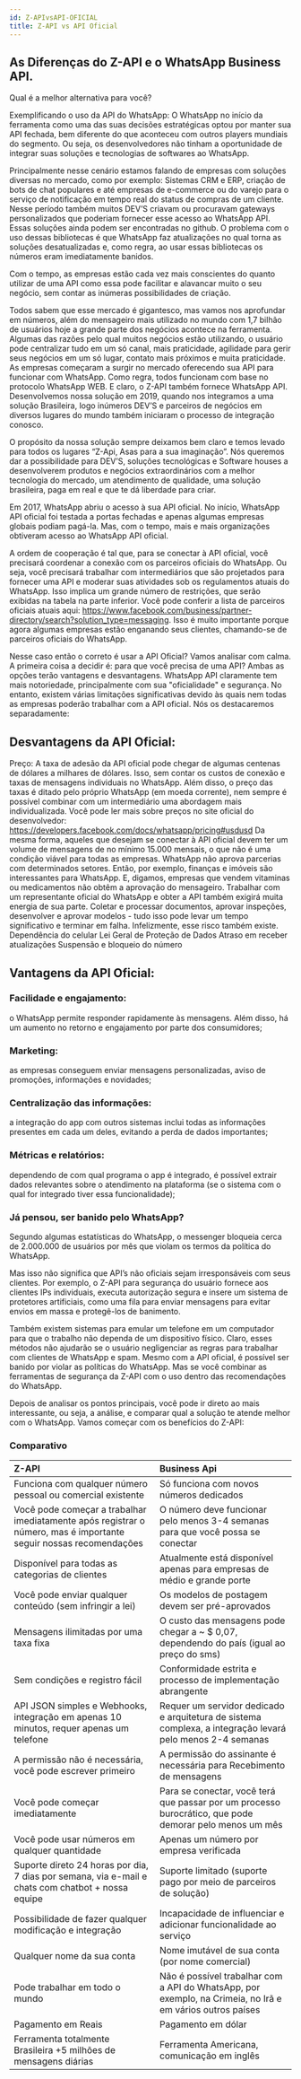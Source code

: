 ```yaml
---
id: Z-APIvsAPI-OFICIAL
title: Z-API vs API Oficial
---
```


## As Diferenças do Z-API e o WhatsApp Business API.

Qual é a melhor alternativa para você?

Exemplificando o uso da API do WhatsApp: O WhatsApp no início da ferramenta como uma das suas decisões estratégicas optou por manter sua API fechada, bem diferente do que aconteceu com outros players mundiais do segmento. Ou seja, os desenvolvedores não tinham a oportunidade de integrar suas soluções e tecnologias de softwares ao WhatsApp.

Principalmente nesse cenário estamos falando de empresas com soluções diversas no mercado, como por exemplo: Sistemas CRM e ERP, criação de bots de chat populares e até empresas de e-commerce ou do varejo para o serviço de notificação em tempo real do status de compras de um cliente. Nesse período também muitos DEV’S criavam ou procuravam gateways personalizados que poderiam fornecer esse acesso ao WhatsApp API. Essas soluções ainda podem ser encontradas no github. O problema com o uso dessas bibliotecas é que WhatsApp faz atualizações no qual torna as soluções desatualizadas e, como regra, ao usar essas bibliotecas os números eram imediatamente banidos.

Com o tempo, as empresas estão cada vez mais conscientes do quanto utilizar de uma API como essa pode facilitar e alavancar muito o seu negócio, sem contar as inúmeras possibilidades de criação.

Todos sabem que esse mercado é gigantesco, mas vamos nos aprofundar em números, além do mensageiro mais utilizado no mundo com 1,7 bilhão de usuários hoje a grande parte dos negócios acontece na ferramenta. Algumas das razões pelo qual muitos negócios estão utilizando, o usuário pode centralizar tudo em um só canal, mais praticidade, agilidade para gerir seus negócios em um só lugar, contato mais próximos e muita praticidade. As empresas começaram a surgir no mercado oferecendo sua API para funcionar com WhatsApp. Como regra, todos funcionam com base no protocolo WhatsApp WEB. E claro, o Z-API também fornece WhatsApp API. Desenvolvemos nossa solução em 2019, quando nos integramos a uma solução Brasileira, logo inúmeros DEV’S e parceiros de negócios em diversos lugares do mundo também iniciaram o processo de integração conosco.

O propósito da nossa solução sempre deixamos bem claro e temos levado para todos os lugares “Z-Api, Asas para a sua imaginação”. Nós queremos dar a possibilidade para DEV’S, soluções tecnológicas e Software houses a desenvolverem produtos e negócios extraordinários com a melhor tecnologia do mercado, um atendimento de qualidade, uma solução brasileira, paga em real e que te dá liberdade para criar.

Em 2017, WhatsApp abriu o acesso à sua API oficial. No início, WhatsApp API oficial foi testada a portas fechadas e apenas algumas empresas globais podiam pagá-la. Mas, com o tempo, mais e mais organizações obtiveram acesso ao WhatsApp API oficial.

A ordem de cooperação é tal que, para se conectar à API oficial, você precisará coordenar a conexão com os parceiros oficiais do WhatsApp. Ou seja, você precisará trabalhar com intermediários que são projetados para fornecer uma API e moderar suas atividades sob os regulamentos atuais do WhatsApp. Isso implica um grande número de restrições, que serão exibidas na tabela na parte inferior. Você pode conferir a lista de parceiros oficiais atuais aqui: https://www.facebook.com/business/partner-directory/search?solution_type=messaging. Isso é muito importante porque agora algumas empresas estão enganando seus clientes, chamando-se de parceiros oficiais do WhatsApp.

Nesse caso então o correto é usar a API Oficial? Vamos analisar com calma. A primeira coisa a decidir é: para que você precisa de uma API? Ambas as opções terão vantagens e desvantagens. WhatsApp API claramente tem mais notoriedade, principalmente com sua "oficialidade" e segurança. No entanto, existem várias limitações significativas devido às quais nem todas as empresas poderão trabalhar com a API oficial. Nós os destacaremos separadamente:

## Desvantagens da API Oficial:

Preço: A taxa de adesão da API oficial pode chegar de algumas centenas de dólares a milhares de dólares. Isso, sem contar os custos de conexão e taxas de mensagens individuais no WhatsApp. Além disso, o preço das taxas é ditado pelo próprio WhatsApp (em moeda corrente), nem sempre é possível combinar com um intermediário uma abordagem mais individualizada. Você pode ler mais sobre preços no site oficial do desenvolvedor: https://developers.facebook.com/docs/whatsapp/pricing#usdusd Da mesma forma, aqueles que desejam se conectar à API oficial devem ter um volume de mensagens de no mínimo 15.000 mensais, o que não é uma condição viável para todas as empresas. WhatsApp não aprova parcerias com determinados setores. Então, por exemplo, finanças e imóveis são interessantes para WhatsApp. E, digamos, empresas que vendem vitaminas ou medicamentos não obtêm a aprovação do mensageiro. Trabalhar com um representante oficial do WhatsApp e obter a API também exigirá muita energia de sua parte. Coletar e processar documentos, aprovar inspeções, desenvolver e aprovar modelos - tudo isso pode levar um tempo significativo e terminar em falha. Infelizmente, esse risco também existe. Dependência do celular Lei Geral de Proteção de Dados Atraso em receber atualizações Suspensão e bloqueio do número

## Vantagens da API Oficial:

### Facilidade e engajamento:

o WhatsApp permite responder rapidamente às mensagens. Além disso, há um aumento no retorno e engajamento por parte dos consumidores;

### Marketing:

as empresas conseguem enviar mensagens personalizadas, aviso de promoções, informações e novidades;

### Centralização das informações:

a integração do app com outros sistemas inclui todas as informações presentes em cada um deles, evitando a perda de dados importantes;

### Métricas e relatórios:

dependendo de com qual programa o app é integrado, é possível extrair dados relevantes sobre o atendimento na plataforma (se o sistema com o qual for integrado tiver essa funcionalidade);

### Já pensou, ser banido pelo WhatsApp?

Segundo algumas estatísticas do WhatsApp, o messenger bloqueia cerca de 2.000.000 de usuários por mês que violam os termos da política do WhatsApp.

Mas isso não significa que API’s não oficiais sejam irresponsáveis com seus clientes. Por exemplo, o Z-API para segurança do usuário fornece aos clientes IPs individuais, executa autorização segura e insere um sistema de protetores artificiais, como uma fila para enviar mensagens para evitar envios em massa e protegê-los de banimento.

Também existem sistemas para emular um telefone em um computador para que o trabalho não dependa de um dispositivo físico. Claro, esses métodos não ajudarão se o usuário negligenciar as regras para trabalhar com clientes de WhatsApp e spam. Mesmo com a API oficial, é possível ser banido por violar as políticas do WhatsApp. Mas se você combinar as ferramentas de segurança da Z-API com o uso dentro das recomendações do WhatsApp.

Depois de analisar os pontos principais, você pode ir direto ao mais interessante, ou seja, a análise, e comparar qual a solução te atende melhor com o WhatsApp. Vamos começar com os benefícios do Z-API:

### Comparativo

| Z-API | Business Api |
| :-- | :-- |
| Funciona com qualquer número pessoal ou comercial existente | Só funciona com novos números dedicados |
| Você pode começar a trabalhar imediatamente após registrar o número, mas é importante seguir nossas recomendações | O número deve funcionar pelo menos 3-4 semanas para que você possa se conectar |
| Disponível para todas as categorias de clientes | Atualmente está disponível apenas para empresas de médio e grande porte |
| Você pode enviar qualquer conteúdo (sem infringir a lei) | Os modelos de postagem devem ser pré-aprovados |
| Mensagens ilimitadas por uma taxa fixa | O custo das mensagens pode chegar a ~ $ 0,07, dependendo do país (igual ao preço do sms) |
| Sem condições e registro fácil | Conformidade estrita e processo de implementação abrangente |
| API JSON simples e Webhooks, integração em apenas 10 minutos, requer apenas um telefone | Requer um servidor dedicado e arquitetura de sistema complexa, a integração levará pelo menos 2-4 semanas |
| A permissão não é necessária, você pode escrever primeiro | A permissão do assinante é necessária para Recebimento de mensagens |
| Você pode começar imediatamente | Para se conectar, você terá que passar por um processo burocrático, que pode demorar pelo menos um mês |
| Você pode usar números em qualquer quantidade | Apenas um número por empresa verificada |
| Suporte direto 24 horas por dia, 7 dias por semana, via e-mail e chats com chatbot + nossa equipe | Suporte limitado (suporte pago por meio de parceiros de solução) |
| Possibilidade de fazer qualquer modificação e integração | Incapacidade de influenciar e adicionar funcionalidade ao serviço |
| Qualquer nome da sua conta | Nome imutável de sua conta (por nome comercial) |
| Pode trabalhar em todo o mundo | Não é possível trabalhar com a API do WhatsApp, por exemplo, na Crimeia, no Irã e em vários outros países |
| Pagamento em Reais | Pagamento em dólar |
| Ferramenta totalmente Brasileira +5 milhões de mensagens diárias | Ferramenta Americana, comunicação em inglês |
